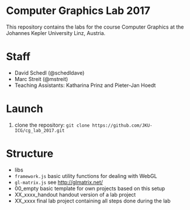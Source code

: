 # Computer Graphics Lab 2017

This repository contains the labs for the course Computer Graphics at the Johannes Kepler University Linz, Austria.


# Staff
 * David Schedl (@schedldave)
 * Marc Streit (@mstreit)
 * Teaching Assistants: Katharina Prinz and Pieter-Jan Hoedt

# Launch

1. clone the repository: `git clone https://github.com/JKU-ICG/cg_lab_2017.git`

# Structure

 * libs
  * `framework.js` basic utility functions for dealing with WebGL
  * `gl-matrix.js` see http://glmatrix.net/
 * 00_empty
   basic template for own projects based on this setup
 * XX_xxxx_handout
   handout version of a lab project
 * XX_xxxx
   final lab project containing all steps done during the lab
